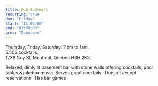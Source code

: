 ```yaml
---
title: Pub Andrew’s
recurring: true
day: "Friday"
start: "11:00:00"
end: "03:00:00"
area: "Downtown"
---
```


Thursday, Friday, Saturday. 11pm to 1am.<br>
5.50$ cocktails.<br>
1239 Guy St, Montreal, Quebec H3H 2K5

<!-- more -->

Relaxed, dimly lit basement bar with stone walls offering cocktails, pool tables & jukebox music. Serves great cocktails · Doesn't accept reservations · Has bar games